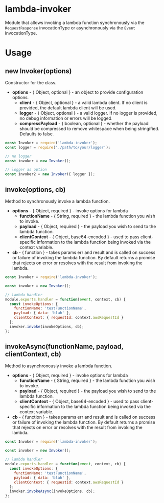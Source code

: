 # lambda-invoker

Module that allows invoking a lambda function synchronously via the `RequestResponse` invocationType or asynchronously via the `Event` invocationType.

# Usage

## new Invoker(options)
Constructor for the class.
- **options** - { Object, optional } - an object to provide configuration options.
  - **client** - { Object, optional } - a valid lambda client. If no client is provided, the default lambda client will be used.
  - **logger** - { Object, optional } - a valid logger. If no logger is provided, no debug information or errors will be logged.
  - **compressPayload** - { boolean, optional } - whether the payload should be compressed to remove whitespace when being stringified. Defaults to false.

```javascript
const Invoker = require('lambda-invoker');
const logger = require('./path/to/your/logger');

// no logger
const invoker = new Invoker();

// logger as option
const invoker2 = new Invoker({ logger });
```

## invoke(options, cb)
Method to synchronously invoke a lambda function.
- **options** - { Object, required } - invoke options for lambda
  - **functionName** - { String, required } - the lambda function you wish to invoke.
  - **payload** - { Object, required } - the payload you wish to send to the lambda function.
  - **clientContext** - { Object, base64-encoded } - used to pass client-specific information to the lambda function being invoked via the context variable.
- **cb** - { function } - takes params err and result and is called on success or failure of invoking the lambda function. By default returns a promise that rejects on error or resolves with the result from invoking the lambda.

```javascript
const Invoker = require('lambda-invoker');

const invoker = new Invoker();

// lambda handler
module.exports.handler = function(event, context, cb) {
  const invokeOptions: {
    functionName: 'testFunctionName',
    payload: { data: 'blah' },
    clientContext: { requestId: context.awsRequestId }
  };
  invoker.invoke(invokeOptions, cb);
};
```

## invokeAsync(functionName, payload, clientContext, cb)
Method to asynchronously invoke a lambda function.
- **options** - { Object, required } - invoke options for lambda
  - **functionName** - { String, required } - the lambda function you wish to invoke.
  - **payload** - { Object, required } - the payload you wish to send to the lambda function.
  - **clientContext** - { Object, base64-encoded } - used to pass client-specific information to the lambda function being invoked via the context variable.
- **cb** - { function } - takes params err and result and is called on success or failure of invoking the lambda function. By default returns a promise that rejects on error or resolves with the result from invoking the lambda.

```javascript
const Invoker = require('lambda-invoker');

const invoker = new Invoker();

// lambda handler
module.exports.handler = function(event, context, cb) {
  const invokeOptions: {
    functionName: 'testFunctionName',
    payload: { data: 'blah' },
    clientContext: { requestId: context.awsRequestId }
  };
  invoker.invokeAsync(invokeOptions, cb);
};
```
